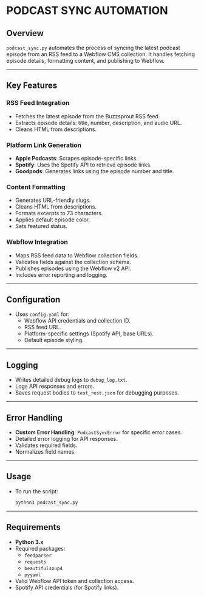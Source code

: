 # PODCAST SYNC AUTOMATION

## Overview
`podcast_sync.py` automates the process of syncing the latest podcast episode from an RSS feed to a Webflow CMS collection. It handles fetching episode details, formatting content, and publishing to Webflow.

---

## Key Features

### RSS Feed Integration
- Fetches the latest episode from the Buzzsprout RSS feed.
- Extracts episode details: title, number, description, and audio URL.
- Cleans HTML from descriptions.

### Platform Link Generation
- **Apple Podcasts**: Scrapes episode-specific links.
- **Spotify**: Uses the Spotify API to retrieve episode links.
- **Goodpods**: Generates links using the episode number and title.

### Content Formatting
- Generates URL-friendly slugs.
- Cleans HTML from descriptions.
- Formats excerpts to 73 characters.
- Applies default episode color.
- Sets featured status.

### Webflow Integration
- Maps RSS feed data to Webflow collection fields.
- Validates fields against the collection schema.
- Publishes episodes using the Webflow v2 API.
- Includes error reporting and logging.

---

## Configuration
- Uses `config.yaml` for:
  - Webflow API credentials and collection ID.
  - RSS feed URL.
  - Platform-specific settings (Spotify API, base URLs).
  - Default episode styling.

---

## Logging
- Writes detailed debug logs to `debug_log.txt`.
- Logs API responses and errors.
- Saves request bodies to `test_rest.json` for debugging purposes.

---

## Error Handling
- **Custom Error Handling**: `PodcastSyncError` for specific error cases.
- Detailed error logging for API responses.
- Validates required fields.
- Normalizes field names.

---

## Usage
- To run the script:
  ```bash
  python3 podcast_sync.py
  ```

---

## Requirements
- **Python 3.x**
- Required packages:
  - `feedparser`
  - `requests`
  - `beautifulsoup4`
  - `pyyaml`
- Valid Webflow API token and collection access.
- Spotify API credentials (for Spotify links).
